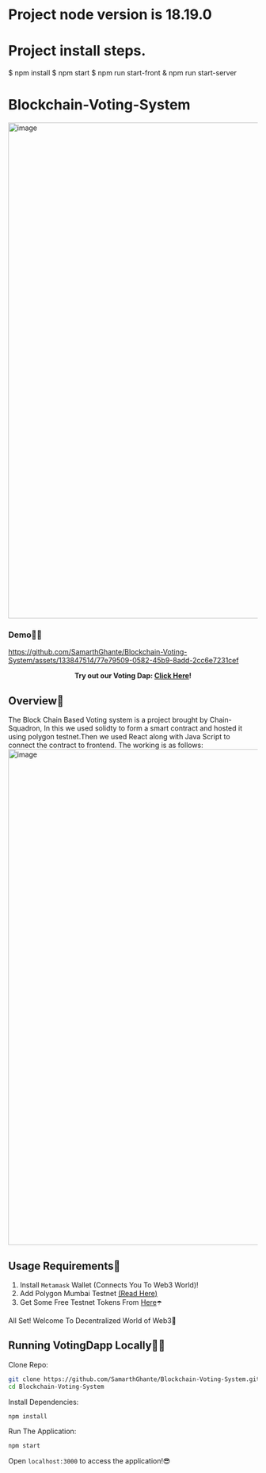 # Project node version is 18.19.0
# Project install steps.
$ npm install
$ npm start
$ npm run start-front & npm run start-server

Blockchain-Voting-System
=======
<img width="1000" alt="image" src="https://github.com/SamarthGhante/Blockchain-Voting-System/assets/144468120/fa05aacb-7e88-41ae-8056-622a599e6487">


### Demo👀👀

https://github.com/SamarthGhante/Blockchain-Voting-System/assets/133847514/77e79509-0582-45b9-8add-2cc6e7231cef

<div align="center" >

 <strong>Try out our Voting Dap:  <a href="https://votingdapp-chainsquadron.vercel.app/">Click Here</a>!</strong>


 
</div>

## Overview💜
The Block Chain Based Voting system is a project brought by Chain-Squadron, In this we used solidty to form a smart contract
 and hosted it using polygon testnet.Then we used React along with Java Script to connect the contract to frontend.
The working is as follows:
<img width="1000" alt="image" src="https://github.com/SamarthGhante/Blockchain-Voting-System/assets/144468120/c7f191e1-5103-4afc-8425-3b4a6d7d1508">


## Usage Requirements🤖
1. Install `Metamask` Wallet (Connects You To Web3 World)!
2. Add Polygon Mumbai Testnet <a href="https://www.alchemy.com/overviews/mumbai-testnet">(Read Here)</a></strong>
3. Get Some Free Testnet Tokens From <a href="https://mumbaifaucet.com/">Here</a></strong>☂️
<p>All Set! Welcome To Decentralized World of Web3🤩</p>




## Running VotingDapp Locally👨‍💻

Clone Repo:

```sh
git clone https://github.com/SamarthGhante/Blockchain-Voting-System.git
cd Blockchain-Voting-System
```

Install Dependencies:

```sh
npm install
```

Run The Application:

```sh
npm start
```
 Open `localhost:3000` to access the application!😎


